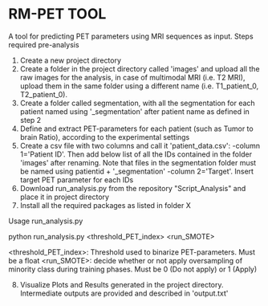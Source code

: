 # RM-PET TOOL
A tool for predicting PET parameters using MRI sequences as input. Steps required pre-analysis

1. Create a new project directory 
2. Create a folder in the project directory called 'images' and upload all the raw images for the analysis, in case of multimodal MRI (i.e. T2 MRI), upload them in the same folder using a different name (i.e. T1_patient_0, T2_patient_0).
3. Create a folder called segmentation, with all the segmentation for each patient named using '_segmentation' after patient name as defined in step 2
4. Define and extract PET-parameters for each patient (such as Tumor to brain Ratio), according to the experimental settings 
5. Create a csv file with two columns and call it 'patient_data.csv':
       -column 1='Patient ID'. Then add below list of all the IDs contained in the folder 'images' after renaming. Note that files in the segmentation folder must be named using patientid + '_segmentation'
       -column 2='Target'. Insert target PET parameter for each IDs
6. Download run_analysis.py from the repository "Script_Analysis" and place it in project directory
7. Install all the required packages as listed in folder X
   
Usage run_analysis.py

python run_analysis.py <threshold_PET_index> <run_SMOTE>

<threshold_PET_index>: Threshold used to binarize PET-parameters. Must be a float
<run_SMOTE>: decide whether or not apply oversampling of minority class during training phases. Must be 0 (Do not apply) or 1 (Apply)

8. Visualize Plots and Results generated in the project directory. Intermediate outputs are provided and described in 'output.txt'
